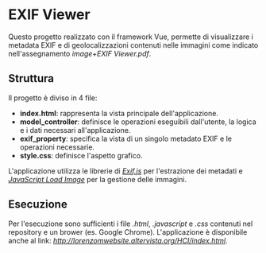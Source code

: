 # EXIF Viewer 
Questo progetto realizzato con il framework Vue, permette di visualizzare i metadata EXIF e di geolocalizzazioni contenuti nelle immagini come indicato nell'assegnamento *image+EXIF Viewer.pdf*. 

## Struttura ##
Il progetto è diviso in 4 file:
- __index.html__: rappresenta la vista principale dell'applicazione.
- __model_controller__: definisce le operazioni eseguibili dall'utente, la logica e i dati necessari all'applicazione.
- __exif_property__: specifica la vista di un singolo metadato EXIF e le operazioni necessarie.
- __style.css__: definisce l'aspetto grafico.

L'applicazione utilizza le librerie di [*Exif.js*](https://github.com/exif-js/exif-js "Exif.js") per l'estrazione dei metadati e [*JavaScript Load Image*](https://github.com/blueimp/JavaScript-Load-Image "Load Image") per la gestione delle immagini. 

## Esecuzione ##
Per l'esecuzione sono sufficienti i file *.html*, *.javascript* e *.css* contenuti nel repository e un brower (es. Google Chrome).
L'applicazione è disponibile anche al link: *http://lorenzomwebsite.altervista.org/HCI/index.html*.
